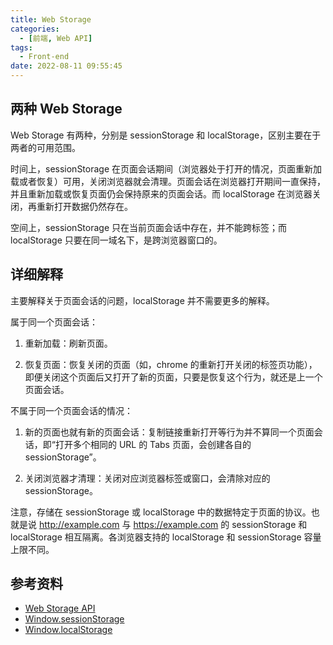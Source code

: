 ```yaml
---
title: Web Storage
categories:
  - [前端, Web API]
tags:
  - Front-end
date: 2022-08-11 09:55:45
---
```



## 两种 Web Storage

Web Storage 有两种，分别是 sessionStorage 和 localStorage，区别主要在于两者的可用范围。

时间上，sessionStorage 在页面会话期间（浏览器处于打开的情况，页面重新加载或者恢复）可用，关闭浏览器就会清理。页面会话在浏览器打开期间一直保持，并且重新加载或恢复页面仍会保持原来的页面会话。而 localStorage 在浏览器关闭，再重新打开数据仍然存在。

空间上，sessionStorage 只在当前页面会话中存在，并不能跨标签；而 localStorage 只要在同一域名下，是跨浏览器窗口的。

## 详细解释

主要解释关于页面会话的问题，localStorage 并不需要更多的解释。

属于同一个页面会话：

1. 重新加载：刷新页面。

2. 恢复页面：恢复关闭的页面（如，chrome 的重新打开关闭的标签页功能），即便关闭这个页面后又打开了新的页面，只要是恢复这个行为，就还是上一个页面会话。

不属于同一个页面会话的情况：

1. 新的页面也就有新的页面会话：复制链接重新打开等行为并不算同一个页面会话，即“打开多个相同的 URL 的 Tabs 页面，会创建各自的 sessionStorage”。

2. 关闭浏览器才清理：关闭对应浏览器标签或窗口，会清除对应的 sessionStorage。

注意，存储在 sessionStorage 或 localStorage 中的数据特定于页面的协议。也就是说 http://example.com 与 https://example.com 的 sessionStorage 和 localStorage 相互隔离。各浏览器支持的 localStorage 和 sessionStorage 容量上限不同。

## 参考资料

* [Web Storage API](https://developer.mozilla.org/zh-CN/docs/Web/API/Web_Storage_API)
* [Window.sessionStorage](https://developer.mozilla.org/zh-CN/docs/Web/API/Window/sessionStorage)
* [Window.localStorage](https://developer.mozilla.org/zh-CN/docs/Web/API/Window/localStorage)
